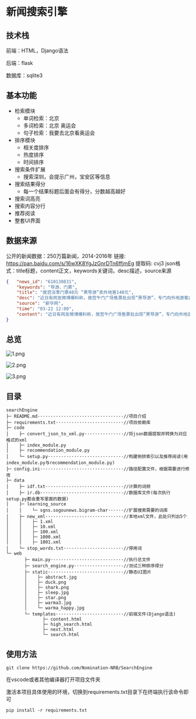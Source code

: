 # 新闻搜索引擎
## 技术栈

前端：HTML，Django语法

后端：flask

数据库：sqlite3

## 基本功能

- 检索模块
  - 单词检索：北京
  - 多词检索：北京 奥运会
  - 句子检索：我要去北京看奥运会
- 排序模块
  - 相关度排序
  - 热度排序
  - 时间排序
- 搜索条件扩展
  - 搜索深圳，会提示广州，宝安区等信息
- 搜索结果得分
  - 每一个结果标题后面会有得分，分数越高越好
- 搜索词高亮
- 搜索内容分行
- 推荐阅读
- 整套UI界面

## 数据来源

公开的新闻数据：250万篇新闻，2014-2016年
链接: https://pan.baidu.com/s/16wXK8YgJzGnrDTn6ffjmEg 提取码: cvj3
json格式：title标题，content正文，keywords关键词，desc描述，source来源

```json
{	"news_id": "610130831",
	"keywords": "导游，门票",
	"title": "故宫淡季门票40元 “黑导游”卖外地客140元",
	"desc": "近日有网友微博爆料称，故宫午门广场售票处出现“黑导游”，专门向外地游客出售高价门票。昨日，记者实地探访故宫，发现“黑导游”确实存在。窗口出售",
	"source": "新华网",
	"time": "03-22 12:00",
	"content": "近日有网友微博爆料称，故宫午门广场售票处出现“黑导游”，专门向外地游客出售高价门票。昨日，记者实地探访故宫，发现“黑导游”确实存在。窗口出售40元的门票，被“黑导游”加价出售，最高加到140元。故宫方面表示，请游客务必通过正规渠道购买门票，避免上当受骗遭受损失。目前单笔门票购买流程不过几秒钟，耐心排队购票也不会等待太长时间。....再反弹”的态势，打击黑导游需要游客配合，通过正规渠道购买门票。"
}
```

## 总览

![1.png](https://img1.imgtp.com/2023/06/27/X2f4PoZn.png)

![2.png](https://img1.imgtp.com/2023/06/27/zvBxIlBi.png)

![3.png](https://img1.imgtp.com/2023/06/27/Gk7vZtMG.png)



## 目录

```
searchEngine
├─ README.md·································//项目介绍
├─ requirements.txt··························//项目依赖库
├─ code
│    ├─ convert_json_to_xml.py···············//将json数据提取并转换为对应格式的xml
│    ├─ index_module.py
│    ├─ recommendation_module.py
│    └─ setup.py·····························//构建倒排索引以及推荐阅读(用index_module.py与recommendation_module.py)
├─ config.ini································//路径配置文件，根据需要进行修改
├─ data
│    ├─ idf.txt······························//计算的词频
│    ├─ ir.db································//数据库文件(每次执行setup.py都会重写里面的数据)
│    ├─ learning_source
│    │    └─ sgns.sogounews.bigram-char······//扩展搜索需要的词库
│    ├─ new_xml······························//本地xml文件，此处只列出5个
│    │    ├─ 1.xml
│    │    ├─ 10.xml
│    │    ├─ 100.xml
│    │    ├─ 1000.xml
│    │    ├─ 1001.xml
│    └─ stop_words.txt·······················//停用词
└─ web
       ├─ main.py····························//执行总文件
       ├─ search_engine.py···················//测试三种排序得分
       ├─ static·····························//静态UI图片
       │    ├─ abstract.jpg
       │    ├─ duck.png
       │    ├─ shark.png
       │    ├─ sleep.jpg
       │    ├─ star.png
       │    ├─ warma3.jpg
       │    └─ warma_happy.jpg
       └─ templates··························//前端文件(Django语法)
              ├─ content.html
              ├─ high_search.html
              ├─ next.html
              └─ search.html
```



## 使用方法

```
git clone https://github.com/Nomination-NRB/SearchEngine
```

在vscode或者其他编译器打开项目文件夹

激活本项目具体使用的环境，切换到requirements.txt目录下在终端执行该命令即可

```
pip install -r requirements.txt
```









